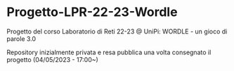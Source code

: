 # Progetto-LPR-22-23-Wordle
Progetto del corso Laboratorio di Reti 22-23 @ UniPi: WORDLE - un gioco di parole 3.0

Repository inizialmente privata e resa pubblica una volta consegnato il progetto (04/05/2023 - 17:00~)
